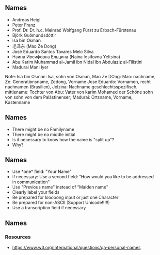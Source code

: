 ## Names

* <!-- .element: class="fragment" --> Andreas Heigl
* <!-- .element: class="fragment" --> Peter Franz
* <!-- .element: class="fragment" --> Prof. Dr. Dr. h.c. Meinrad Wolfgang Fürst zu Erbach-Fürstenau
* <!-- .element: class="fragment" --> Björk Guðmundsdóttir
* <!-- .element: class="fragment" --> Isa bin Osman
* <!-- .element: class="fragment" --> 毛泽东 (Mao Ze Dong)
* <!-- .element: class="fragment" --> José Eduardo Santos Tavares Melo Silva
* <!-- .element: class="fragment" --> Наина Иосифовна Ельцина (Naina Iosifovna Yeltsina)
* <!-- .element: class="fragment" --> Abu Karim Muhammad al-Jamil ibn Nidal ibn Abdulaziz al-Filistini
* <!-- .element: class="fragment" --> Madurai Mani Iyer

Note: Isa bin Osman: Isa, sohn von Osman, Mao Ze DOng: Mao: nachname, Ze: Generationsname, Zedong, Vorname
Jose Eduardo: Vornamen, recht nachnamen (Brasilien), Jelzina: Nachname geschlechtsspezifisch, mittlename: Tochter von
Abu: Vater von karim Mohamed der Schöne sohn von sohn von dem Palästinenser;
Madurai: Ortsname, Vorname, Kastenname



## Names

* <!-- .element: class="fragment" --> There might be no Familyname
* <!-- .element: class="fragment" --> There might be no middle initial
* <!-- .element: class="fragment" --> Is it necessary to know how the name is "split up"?
* <!-- .element: class="fragment" --> Why?



## Names

* <!-- .element: class="fragment" --> Use *one* field: "Your Name"
* <!-- .element: class="fragment" --> If necessary: Use a second field: "How would you like to be addressed in communication"
* <!-- .element: class="fragment" --> Use "Previous name" instead of "Maiden name"
* <!-- .element: class="fragment" --> Clearly label your fields
* <!-- .element: class="fragment" --> Be prepared for looooong input or just one Character
* <!-- .element: class="fragment" --> Be prepared for non-ASCII (Support Unicode!!!!!)
* <!-- .element: class="fragment" --> Use a transcription field if necessary



## Names

### Resources

* https://www.w3.org/International/questions/qa-personal-names
